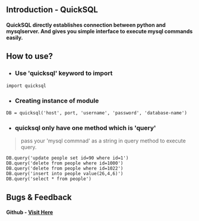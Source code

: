 ## Introduction - QuickSQL
#### QuickSQL directly establishes connection between python and mysqlserver. And gives you simple interface to execute mysql commands easily.
## How to use?

* ### Use 'quicksql' keyword to import

```import quicksql```

  
* ### Creating instance of module
```DB = quicksql('host', port, 'username', 'password', 'database-name')```

  

* ### quicksql only have one method which is 'query'

> pass your 'mysql commnad' as a string in query method to execute query.


    DB.query('update people set id=90 where id=1')
    DB.query('delete from people where id=1000')
    DB.query('delete from people where id=1022')
    DB.query('insert into people value(26,4,6)')
    DB.query('select * from people')
    
## Bugs & Feedback
#### Github - [Visit Here](https://github.com/Anas-Dew/QuickSQL)


